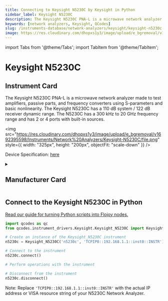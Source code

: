 ```yaml
---
title: Connecting to Keysight N5230C by Keysight in Python
sidebar_label: Keysight N5230C
description: The Keysight N5230C PNA-L is a microwave network analyzer made to test amplifiers, passive parts, and frequency converters using S-parameters and basic nonlinearity. The Keysight N5230C has a 110 dB system / 122 dB receiver dynamic range. The N5230C has a 300 kHz to 20 GHz frequency range and has 2 or 4 ports with built-in sources.
keywords: [network analyzers, Keysight, QCodes]
slug: /instruments-database/network-analyzers/keysight/keysight-n5230c
image: https://res.cloudinary.com/dhopxs1y3/image/upload/e_bgremoval/v1692395598/Instruments/Network%20Analyzers/Keysight-N5230C/file.png
---
```


import Tabs from '@theme/Tabs';
import TabItem from '@theme/TabItem';

# Keysight N5230C

## Instrument Card

<div className="flex">

<div>

The Keysight N5230C PNA-L is a microwave network analyzer made to test amplifiers, passive parts, and frequency converters using S-parameters and basic nonlinearity. The Keysight N5230C has a 110 dB system / 122 dB receiver dynamic range. The N5230C has a 300 kHz to 20 GHz frequency range and has 2 or 4 ports with built-in sources.

</div>

<img src="https://res.cloudinary.com/dhopxs1y3/image/upload/e_bgremoval/v1692395598/Instruments/Network%20Analyzers/Keysight-N5230C/file.png" style={{ width: "325px", height: "200px", objectFit: "scale-down" }} />

</div>

<div className="flex text-center">

<p>Device Specification: <a target="\_blank" href="https://www.keysight.com/us/en/assets/7018-01701/data-sheets/5989-7607.pdf">here</a></p>

</div>

<details style={{ marginTop: "15px"}}>
<summary><h2>Manufacturer Card</h2></summary>

<img src="https://res.cloudinary.com/dhopxs1y3/image/upload/v1692125973/Instruments/Vendor%20Logos/Keysight.png" style={{ width: "100%", height: "170px",objectFit: "scale-down" }} />

Keysight Technologies, or Keysight, is an American company that manufactures electronics test and measurement equipment and software.

<ul>
  <li>Headquarters: USA</li>
  <li>Yearly Revenue (millions, USD): 5420.0</li>
  <li>Vendor Website: <a href="https://www.keysight.com/us/en/home.html">here</a></li>
</ul>
</details>

## Connect to the Keysight N5230C in Python

[Read our guide for turning Python scripts into Flojoy nodes.](https://docs.flojoy.ai/custom-nodes/creating-custom-node/)
<Tabs>
<TabItem value="QCodes" label="QCodes">

```python
import qcodes as qc
from qcodes.instrument_drivers.Keysight.Keysight_N5230C import Keysight_N5230C

# Create an instance of the Keysight_N5230C instrument
n5230c = Keysight_N5230C('n5230c', 'TCPIP0::192.168.1.1::inst0::INSTR')

# Connect to the instrument
n5230c.connect()

# Perform operations with the instrument

# Disconnect from the instrument
n5230c.disconnect()
```

Note: Replace `'TCPIP0::192.168.1.1::inst0::INSTR'` with the actual IP address or VISA resource string of your N5230C Network Analyzer.

</TabItem>
</Tabs>